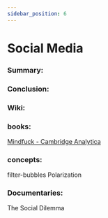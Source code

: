 ```yaml
---
sidebar_position: 6
---
```


# Social Media

### Summary: 




### Conclusion:



### Wiki:



### books:

[Mindfuck - Cambridge Analytica](https://www.goodreads.com/book/show/52269471-mindf-ck)

### concepts:

filter-bubbles
Polarization

### Documentaries:

The Social Dilemma



